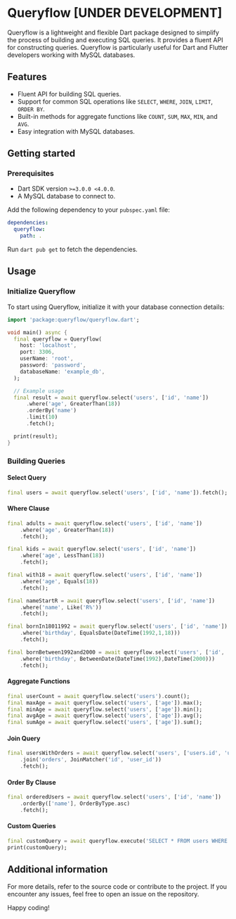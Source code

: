 # Queryflow [UNDER DEVELOPMENT]

Queryflow is a lightweight and flexible Dart package designed to simplify the process of building and executing SQL queries. It provides a fluent API for constructing queries. Queryflow is particularly useful for Dart and Flutter developers working with MySQL databases.

## Features

- Fluent API for building SQL queries.
- Support for common SQL operations like `SELECT`, `WHERE`, `JOIN`, `LIMIT`, `ORDER BY`.
- Built-in methods for aggregate functions like `COUNT`, `SUM`, `MAX`, `MIN`, and `AVG`.
- Easy integration with MySQL databases.

## Getting started

### Prerequisites

- Dart SDK version `>=3.0.0 <4.0.0`.
- A MySQL database to connect to.

Add the following dependency to your `pubspec.yaml` file:

```yaml
dependencies:
  queryflow:
    path: .
```

Run `dart pub get` to fetch the dependencies.

## Usage

### Initialize Queryflow

To start using Queryflow, initialize it with your database connection details:

```dart
import 'package:queryflow/queryflow.dart';

void main() async {
  final queryflow = Queryflow(
    host: 'localhost',
    port: 3306,
    userName: 'root',
    password: 'password',
    databaseName: 'example_db',
  );

  // Example usage
  final result = await queryflow.select('users', ['id', 'name'])
      .where('age', GreaterThan(18))
      .orderBy('name')
      .limit(10)
      .fetch();

  print(result);
}
```

### Building Queries

#### Select Query

```dart
final users = await queryflow.select('users', ['id', 'name']).fetch();
```

#### Where Clause

```dart
final adults = await queryflow.select('users', ['id', 'name'])
    .where('age', GreaterThan(18))
    .fetch();

final kids = await queryflow.select('users', ['id', 'name'])
    .where('age', LessThan(18))
    .fetch();

final with18 = await queryflow.select('users', ['id', 'name'])
    .where('age', Equals(18))
    .fetch();

final nameStartR = await queryflow.select('users', ['id', 'name'])
    .where('name', Like('R%'))
    .fetch();

final bornIn18011992 = await queryflow.select('users', ['id', 'name'])
    .where('birthday', EqualsDate(DateTime(1992,1,18)))
    .fetch();

final bornBetween1992and2000 = await queryflow.select('users', ['id', 'name'])
    .where('birthday', BetweenDate(DateTime(1992),DateTime(2000)))
    .fetch();

```

#### Aggregate Functions

```dart
final userCount = await queryflow.select('users').count();
final maxAge = await queryflow.select('users', ['age']).max();
final minAge = await queryflow.select('users', ['age']).min();
final avgAge = await queryflow.select('users', ['age']).avg();
final sumAge = await queryflow.select('users', ['age']).sum();
```

#### Join Query

```dart
final usersWithOrders = await queryflow.select('users', ['users.id', 'users.name', 'orders.total'])
    .join('orders', JoinMatcher('id', 'user_id'))
    .fetch();
```

#### Order By Clause

```dart
final orderedUsers = await queryflow.select('users', ['id', 'name'])
    .orderBy(['name'], OrderByType.asc)
    .fetch();
```

#### Custom Queries

```dart
final customQuery = await queryflow.execute('SELECT * FROM users WHERE age > 18');
print(customQuery);
```

## Additional information

For more details, refer to the source code or contribute to the project. If you encounter any issues, feel free to open an issue on the repository.

Happy coding!
